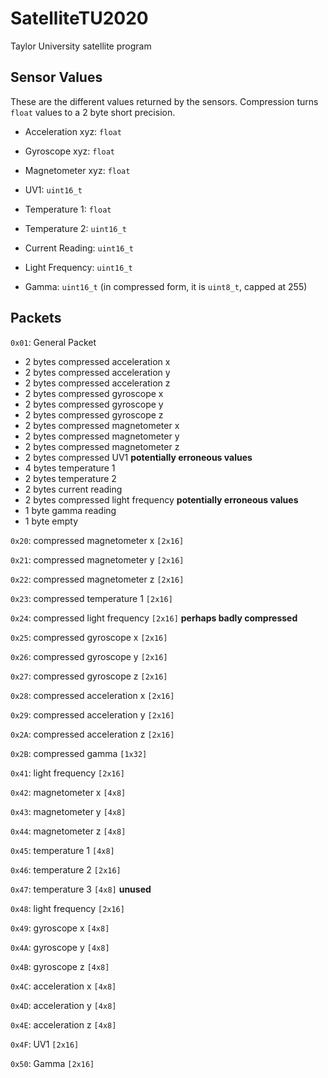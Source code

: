# SatelliteTU2020

Taylor University satellite program

## Sensor Values

These are the different values returned by the sensors. Compression turns `float` values to a 2 byte short precision.

- Acceleration xyz: `float`

- Gyroscope xyz: `float`

- Magnetometer xyz: `float`

- UV1: `uint16_t`

- Temperature 1: `float`

- Temperature 2: `uint16_t`

- Current Reading: `uint16_t`

- Light Frequency: `uint16_t`

- Gamma: `uint16_t` (in compressed form, it is `uint8_t`, capped at 255)

## Packets

`0x01`: General Packet
   - 2 bytes compressed acceleration x
   - 2 bytes compressed acceleration y
   - 2 bytes compressed acceleration z
   - 2 bytes compressed gyroscope x
   - 2 bytes compressed gyroscope y
   - 2 bytes compressed gyroscope z
   - 2 bytes compressed magnetometer x
   - 2 bytes compressed magnetometer y
   - 2 bytes compressed magnetometer z
   - 2 bytes compressed UV1 **potentially erroneous values**
   - 4 bytes temperature 1
   - 2 bytes temperature 2
   - 2 bytes current reading
   - 2 bytes compressed light frequency **potentially erroneous values**
   - 1 byte gamma reading
   - 1 byte empty
   
`0x20`: compressed magnetometer x `[2x16]`

`0x21`: compressed magnetometer y `[2x16]`

`0x22`: compressed magnetometer z `[2x16]`

`0x23`: compressed temperature 1 `[2x16]`

`0x24`: compressed light frequency `[2x16]` **perhaps badly compressed**

`0x25`: compressed gyroscope x `[2x16]`

`0x26`: compressed gyroscope y `[2x16]`

`0x27`: compressed gyroscope z `[2x16]`

`0x28`: compressed acceleration x `[2x16]`

`0x29`: compressed acceleration y `[2x16]`

`0x2A`: compressed acceleration z `[2x16]`

`0x2B`: compressed gamma `[1x32]`

`0x41`: light frequency `[2x16]`

`0x42`: magnetometer x `[4x8]`

`0x43`: magnetometer y `[4x8]`

`0x44`: magnetometer z `[4x8]`

`0x45`: temperature 1 `[4x8]`

`0x46`: temperature 2 `[2x16]`

`0x47`: temperature 3 `[4x8]` **unused**

`0x48`: light frequency `[2x16]`

`0x49`: gyroscope x `[4x8]`
		
`0x4A`: gyroscope y `[4x8]`
		
`0x4B`: gyroscope z `[4x8]`

`0x4C`: acceleration x `[4x8]`
		
`0x4D`: acceleration y `[4x8]`
		
`0x4E`: acceleration z `[4x8]`

`0x4F`: UV1 `[2x16]`

`0x50`: Gamma `[2x16]`